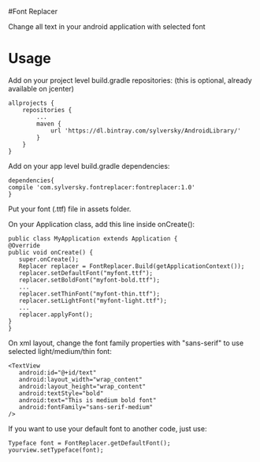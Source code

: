 #Font Replacer

Change all text in your android application with selected font

Usage
=====

Add on your project level build.gradle repositories:
(this is optional, already available on jcenter)

```
allprojects {
    repositories {
        ...
        maven {
            url 'https://dl.bintray.com/sylversky/AndroidLibrary/'
        }
    }
}
```

Add on your app level build.gradle dependencies:
```
dependencies{
compile 'com.sylversky.fontreplacer:fontreplacer:1.0'
}
```

Put your font (.ttf) file in assets folder.

On your Application class, add this line inside onCreate():

```
public class MyApplication extends Application {
@Override
public void onCreate() {
   super.onCreate();
   Replacer replacer = FontReplacer.Build(getApplicationContext());
   replacer.setDefaultFont("myfont.ttf");
   replacer.setBoldFont("myfont-bold.ttf");
   ...
   replacer.setThinFont("myfont-thin.ttf");
   replacer.setLightFont("myfont-light.ttf");
   ...
   replacer.applyFont();
}
}
```

On xml layout, change the font family properties with "sans-serif" to use selected light/medium/thin font:
```
<TextView
   android:id="@+id/text"
   android:layout_width="wrap_content"
   android:layout_height="wrap_content"
   android:textStyle="bold"
   android:text="This is medium bold font"
   android:fontFamily="sans-serif-medium"
/>
```

If you want to use your default font to another code, just use:

```
Typeface font = FontReplacer.getDefaultFont();
yourview.setTypeface(font);
```

